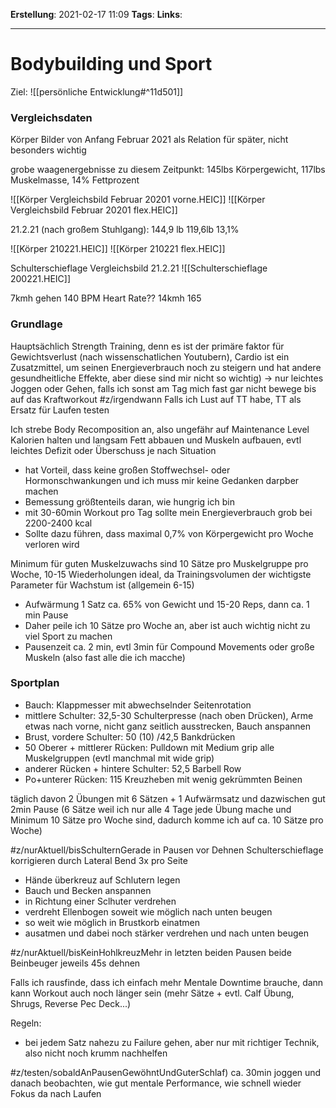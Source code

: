 **Erstellung**: 2021-02-17  11:09
**Tags**:
**Links**:

---
# Bodybuilding und Sport
Ziel:
![[persönliche Entwicklung#^11d501]]

### Vergleichsdaten

Körper Bilder von Anfang Februar 2021 als Relation für später, nicht besonders wichtig

grobe waagenergebnisse zu diesem Zeitpunkt:
145lbs Körpergewicht, 117lbs Muskelmasse, 14% Fettprozent

![[Körper Vergleichsbild Februar 20201 vorne.HEIC]]
![[Körper Vergleichsbild Februar 20201 flex.HEIC]]

21.2.21 (nach großem Stuhlgang):
144,9 lb
119,6lb
13,1%

![[Körper 210221.HEIC]]
![[Körper 210221 flex.HEIC]]

Schulterschieflage Vergleichsbild 21.2.21
![[Schulterschieflage 200221.HEIC]]

7kmh gehen 140 BPM Heart Rate??
14kmh 165

### Grundlage

Hauptsächlich Strength Training, denn es ist der primäre faktor für Gewichtsverlust (nach wissenschatlichen Youtubern), Cardio ist ein Zusatzmittel, um seinen Energieverbrauch noch zu steigern und hat andere gesundheitliche Effekte, aber diese sind mir nicht so wichtig)
-> nur leichtes Joggen oder Gehen, falls ich sonst am Tag mich fast gar nicht bewege bis auf das Kraftworkout
#z/irgendwann Falls ich Lust auf TT habe, TT als Ersatz für Laufen testen

Ich strebe Body Recomposition an, also ungefähr auf Maintenance Level Kalorien halten und langsam Fett abbauen und Muskeln aufbauen, evtl leichtes Defizit oder Überschuss je nach Situation
- hat Vorteil, dass keine großen Stoffwechsel- oder Hormonschwankungen und ich muss mir keine Gedanken darpber machen
- Bemessung größtenteils daran, wie hungrig ich bin
- mit 30-60min Workout pro Tag sollte mein Energieverbrauch grob bei 2200-2400 kcal
- Sollte dazu führen, dass maximal 0,7% von Körpergewicht pro Woche verloren wird

Minimum für guten Muskelzuwachs sind 10 Sätze pro Muskelgruppe pro Woche, 10-15 Wiederholungen ideal, da Trainingsvolumen der wichtigste Parameter für Wachstum ist (allgemein 6-15)
- Aufwärmung 1 Satz ca. 65% von Gewicht und 15-20 Reps, dann ca. 1 min Pause
- Daher peile ich 10 Sätze pro Woche an, aber ist auch wichtig nicht zu viel Sport zu machen
- Pausenzeit ca. 2 min, evtl 3min für Compound Movements oder große Muskeln (also fast alle die ich macche)

### Sportplan

-   Bauch: Klappmesser mit abwechselnder Seitenrotation
-   mittlere Schulter: 32,5-30 Schulterpresse (nach oben Drücken), Arme etwas nach vorne, nicht ganz seitlich ausstrecken, Bauch anspannen
-   Brust, vordere Schulter: 50 (10) /42,5 Bankdrücken
-   50 Oberer + mittlerer Rücken: Pulldown mit Medium grip alle Muskelgruppen (evtl manchmal mit wide grip)
-   anderer Rücken + hintere Schulter: 52,5 Barbell Row
-   Po+unterer Rücken: 115 Kreuzheben mit wenig gekrümmten Beinen

täglich davon 2 Übungen mit 6 Sätzen + 1 Aufwärmsatz und dazwischen gut 2min Pause (6 Sätze weil ich nur alle 4 Tage jede Übung mache und Minimum 10 Sätze pro Woche sind, dadurch komme ich auf ca. 10 Sätze pro Woche)

#z/nurAktuell/bisSchulternGerade in Pausen vor Dehnen Schulterschieflage korrigieren durch Lateral Bend 3x pro Seite
- Hände überkreuz auf Schlutern legen
- Bauch und Becken anspannen
- in Richtung einer Sclhuter verdrehen
- verdreht Ellenbogen soweit wie möglich nach unten beugen
- so weit wie möglich in Brustkorb einatmen
- ausatmen und dabei noch stärker verdrehen und nach unten beugen

#z/nurAktuell/bisKeinHohlkreuzMehr in letzten beiden Pausen beide Beinbeuger jeweils 45s dehnen

Falls ich rausfinde, dass ich einfach mehr Mentale Downtime brauche, dann kann Workout auch noch länger sein (mehr Sätze + evtl. Calf Übung, Shrugs, Reverse Pec Deck...)

Regeln:
- bei jedem Satz nahezu zu Failure gehen, aber nur mit richtiger Technik, also nicht noch krumm nachhelfen

#z/testen/sobaldAnPausenGewöhntUndGuterSchlaf) ca. 30min joggen und danach beobachten, wie gut mentale Performance, wie schnell wieder Fokus da nach Laufen